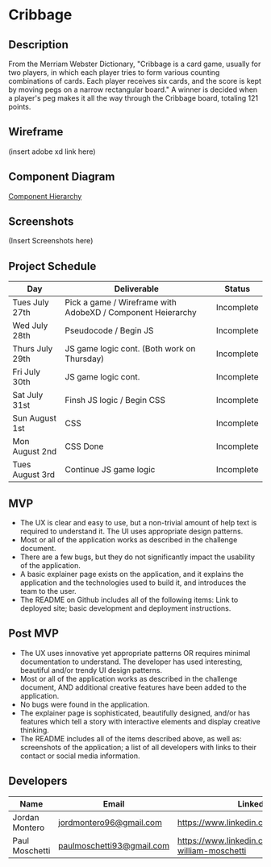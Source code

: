 # Cribbage


## Description

From the Merriam Webster Dictionary, "Cribbage is a card game, usually for two players, in which each player tries to form various counting combinations of cards. Each player receives six cards, and the score is kept by moving pegs on a narrow rectangular board." A winner is decided when a player's peg makes it all the way through the Cribbage board, totaling 121 points.


## Wireframe

(insert adobe xd link here)


## Component Diagram

[Component Hierarchy](https://whimsical.com/cribbage-LVsLLuWSxsqwcNYu6vN8RD)

## Screenshots

(Insert Screenshots here)

## Project Schedule

| Day      | Deliverable                                | Status   |
| -------- | ------------------------------------------ | -------- |
| Tues July 27th | Pick a game / Wireframe with AdobeXD / Component Heierarchy | Incomplete |
| Wed July 28th | Pseudocode / Begin JS | Incomplete |
| Thurs July 29th | JS game logic cont. (Both work on Thursday) | Incomplete |
| Fri July 30th | JS game logic cont. | Incomplete |
| Sat July 31st | Finsh JS logic / Begin CSS | Incomplete |
| Sun August 1st | CSS | Incomplete |
| Mon August 2nd | CSS Done | Incomplete |
| Tues August 3rd | Continue JS game logic | Incomplete |


## MVP

- The UX is clear and easy to use, but a non-trivial amount of help text is required to understand it. The UI uses appropriate design patterns.
- Most or all of the application works as described in the challenge document.
- There are a few bugs, but they do not significantly impact the usability of the application.
- A basic explainer page exists on the application, and it explains the application and the technologies used to build it, and introduces the team to the user.
- The README on Github includes all of the following items: Link to deployed site; basic development and deployment instructions.


## Post MVP

- The UX uses innovative yet appropriate patterns OR requires minimal documentation to understand. The developer has used interesting, beautiful and/or trendy UI design patterns.
- Most or all of the application works as described in the challenge document, AND additional creative features have been added to the application.
- No bugs were found in the application.
- The explainer page is sophisticated, beautifully designed, and/or has features which tell a story with interactive elements and display creative thinking.
- The README includes all of the items described above, as well as: screenshots of the application; a list of all developers with links to their contact or social media information.


## Developers

| Name | Email | LinkedIn | Github |
| -------- | ---------------------------- | --------------------------------------- | --------------------------- |
| Jordan Montero | jordmontero96@gmail.com | https://www.linkedin.com/in/jordanm96/ | https://github.com/Jordanm96 |
| Paul Moschetti | paulmoschetti93@gmail.com | https://www.linkedin.com/in/paul-william-moschetti | https://github.com/StrangerLs |
